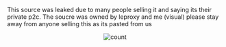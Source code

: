
This source was leaked due to many people selling it and saying its their private p2c.
The soucre was owned by leproxy and me (visual) please stay away from anyone selling this as its pasted from us




<p align="center">
  <img src="https://counter.lunoxia.net/get/@freakiestfreak?theme=asoul" alt="count"/>
</p>
